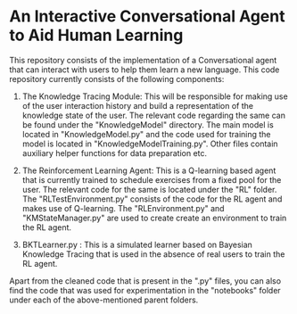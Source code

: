 # An Interactive Conversational Agent to Aid Human Learning

This repository consists of the implementation of a Conversational agent that can interact with users to help them learn a new language. This code repository currently consists of the following components:

1. The Knowledge Tracing Module: This will be responsible for making use of the user interaction history and build a representation of the knowledge state of the user. The relevant code regarding the same can be found under the "KnowledgeModel" directory. The main model is located in "KnowledgeModel.py" and the code used for training the model is located in "KnowledgeModelTraining.py". Other files contain auxiliary helper functions for data preparation etc. 

2. The Reinforcement Learning Agent: This is a Q-learning based agent that is currently trained to schedule exercises from a fixed pool for the user. The relevant code for the same is located under the "RL" folder. The "RLTestEnvironment.py" consists of the code for the RL agent and makes use of Q-learning. The "RLEnvironment.py" and "KMStateManager.py" are used to create create an environment to train the RL agent. 

3. BKTLearner.py : This is a simulated learner based on Bayesian Knowledge Tracing that is used in the absence of real users to train the RL agent.

Apart from the cleaned code that is present in the ".py" files, you can also find the code that was used for experimentation in the "notebooks" folder under each of the above-mentioned parent folders. 